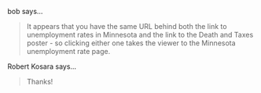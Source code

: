 bob says…
>	It appears that you have the same URL behind both the link to unemployment rates in Minnesota and the link to the Death and Taxes poster - so clicking either one takes the viewer to the Minnesota unemployment rate page.
>	

Robert Kosara says…
>	Thanks!
